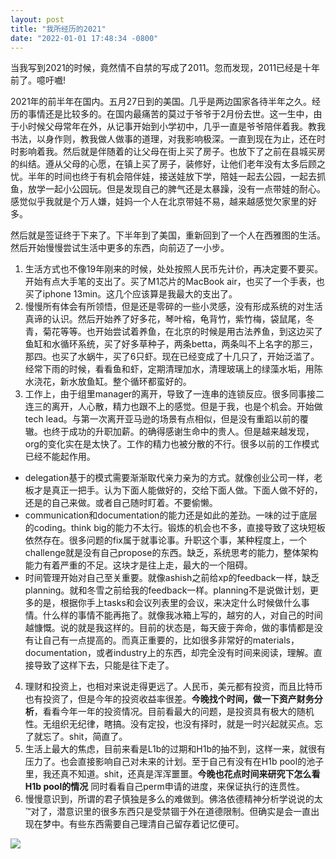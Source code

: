 ```yaml
---
layout: post
title: "我所经历的2021"
date: "2022-01-01 17:48:34 -0800"
---
```


当我写到2021的时候，竟然情不自禁的写成了2011。忽而发现，2011已经是十年前了。噫吁嚱!

2021年的前半年在国内。五月27日到的美国。几乎是两边国家各待半年之久。经历的事情还是比较多的。在国内最痛苦的莫过于爷爷于2月份去世。这一生中，由于小时候父母常年在外，从记事开始到小学初中，几乎一直是爷爷陪伴着我。教我书法，以身作则，教我做人做事的道理，对我影响极深。一直到现在为止，还在时时影响着我。然后就是伴随着的让父母在街上买了房子。也放下了之前在县城买房的纠结。遵从父母的心愿，在镇上买了房子，装修好，让他们老年没有太多后顾之忧。半年的时间也终于有机会陪伴娃，接送娃放下学，陪娃一起去公园，一起去抓鱼，放学一起小公园玩。但是发现自己的脾气还是太暴躁，没有一点带娃的耐心。感觉似乎我就是个万人嫌，娃妈一个人在北京带娃不易，越来越感觉欠家里的好多。

然后就是签证终于下来了。下半年到了美国，重新回到了一个人在西雅图的生活。然后开始慢慢尝试生活中更多的东西，向前迈了一小步。
1. 生活方式也不像19年刚来的时候，处处按照人民币先计价，再决定要不要买。开始有点大手笔的支出了。买了M1芯片的MacBook air，也买了一个手表，也买了iphone 13min。这几个应该算是我最大的支出了。
2. 慢慢所有体会有所领悟，但是还是零碎的一些小灵感，没有形成系统的对生活真谛的认识。然后开始养了好多花，琴叶榕，龟背竹，紫竹梅，袋鼠尾，冬青，菊花等等。也开始尝试着养鱼，在北京的时候是用古法养鱼，到这边买了鱼缸和水循环系统，买了好多草种子，两条betta，两条叫不上名字的那三，那四。也买了水蜗牛，买了6只虾。现在已经变成了十几只了，开始泛滥了。经常下雨的时候，看看鱼和虾，定期清理加水，清理玻璃上的绿藻水垢，用陈水浇花，新水放鱼缸。整个循环都蛮好的。
3. 工作上，由于组里manager的离开，导致了一连串的连锁反应。很多同事接二连三的离开，人心散，精力也跟不上的感觉。但是于我，也是个机会。开始做tech lead。与第一次离开亚马逊的场景有点相似，但是没有重蹈以前的覆辙。也终于成功的升职加薪。的确得感谢生命中的贵人。但是越来越发现，org的变化实在是太快了。工作的精力也被分散的不行。很多以前的工作模式已经不能起作用。
  * delegation基于的模式需要渐渐取代亲力亲为的方式。就像创业公司一样，老板才是真正一把手。认为下面人能做好的，交给下面人做。下面人做不好的，还是的自己来做。或者自己随时盯着。不要偷懒。
  * communication和documentation的能力还是如此的差劲。一味的过于底层的coding。think big的能力不太行。锻炼的机会也不多，直接导致了这块短板依然存在。很多问题的fix属于就事论事。升职这个事，某种程度上，一个challenge就是没有自己propose的东西。缺乏，系统思考的能力，整体架构能力有着严重的不足。这块才是往上走，最大的一个阻碍。
  * 时间管理开始对自己至关重要。就像ashish之前给xp的feedback一样，缺乏planning。就和冬雪之前给我的feedback一样。planning不是说做计划，更多的是，根据你手上tasks和会议列表里的会议，来决定什么时候做什么事情。什么样的事情不能再拖了。就像我冰箱上写的，越穷的人，对自己的时间越慷慨。说的就是我这样的。目前的状态是，每天疲于奔命，做的事情都是没有让自己有一点提高的。而真正重要的，比如很多非常好的materials，documentation，或者industry上的东西，却完全没有时间来阅读，理解。直接导致了这样下去，只能是往下走了。
4. 理财和投资上，也相对来说走得更远了。人民币，美元都有投资，而且比特币也有投资了，但是今年的投资收益率很差。**今晚找个时间，做一下资产财务分析**，看看今年一年的投资情况。目前看最大的问题，是投资具有极大的随机性。无组织无纪律，瞎搞。没有定投，也没有择时，就是一时兴起就买点。忘了就忘了。shit，简直了。
5. 生活上最大的焦虑，目前来看是L1b的过期和H1b的抽不到，这样一来，就很有压力了。也会直接影响自己对未来的计划。至于自己有没有在H1b pool的池子里，我还真不知道。shit，还真是浑浑噩噩。**今晚也花点时间来研究下怎么看H1b pool的情况** 同时看看自己perm申请的进度，来保证执行的连贯性。
6. 慢慢意识到，所谓的君子慎独是多么的难做到。佛洛依德精神分析学说说的太™对了，潜意识里的很多东西只是受禁锢于外在道德限制。但确实是会一直出现在梦中。有些东西需要自己理清自己留存着记忆便可。

![]({{site.cdnurl}}/assets/yinshui/images/posts/yijihuiyilu.jpeg)  
